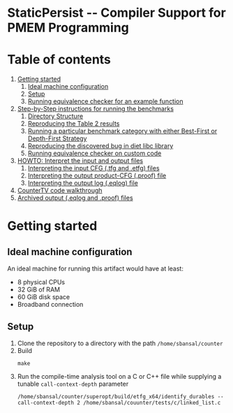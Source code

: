 # StaticPersist -- Compiler Support for PMEM Programming

# Table of contents
1. [Getting started](#getting-started) 
   1. [Ideal machine configuration](#machine-config)
   2. [Setup](#setup)
   3. [Running equivalence checker for an example function](#run-paper-ex)
2. [Step-by-Step instructions for running the benchmarks](#running-instructions)
   1. [Directory Structure](#path-info)
   2. [Reproducing the Table 2 results](#table2-gen)
   3. [Running a particular benchmark category with either Best-First or Depth-First Strategy](#individual-results)
   4. [Reproducing the discovered bug in diet libc library](#run-dietlibc-ex)
   5. [Running equivalence checker on custom code](#run-custom-code)
3. [HOWTO: Interpret the input and output files](#howto-IO)
   1. [Interpreting the input CFG (.tfg and .etfg) files](#howto-interpret-tfg)
   2. [Interpreting the output product-CFG (.proof) file](#howto-interpret-proof)
   3. [Interpreting the output log (.eqlog) file](#howto-interpret-eqlog)
4. [CounterTV code walkthrough](#code-comments)
5. [Archived output (.eqlog and .proof) files](#archived-files)


# Getting started <a name="getting-started"></a>

## Ideal machine configuration <a name="machine-config"></a>

An ideal machine for running this artifact would have at least:

 * 8 physical CPUs
 * 32 GiB of RAM
 * 60 GiB disk space
 * Broadband connection

## Setup <a name="setup"></a>

1. Clone the repository to a directory with the path `/home/sbansal/counter`
2. Build
   ```
   make
   ```
3. Run the compile-time analysis tool on a C or C++ file while supplying a tunable `call-context-depth` parameter
   ```
   /home/sbansal/counter/superopt/build/etfg_x64/identify_durables --call-context-depth 2 /home/sbansal/couunter/tests/c/linked_list.c
   ```
